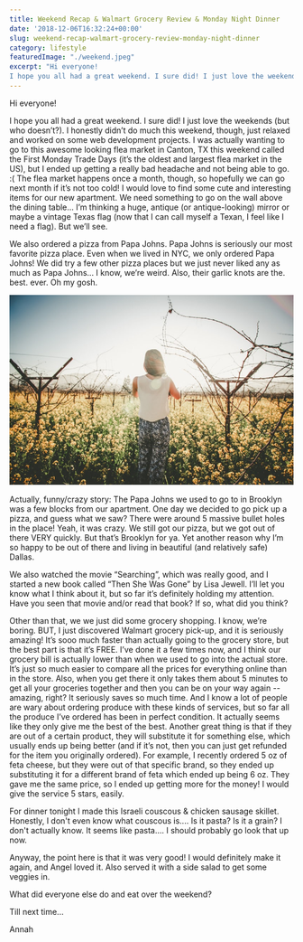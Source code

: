 ```yaml
---
title: Weekend Recap & Walmart Grocery Review & Monday Night Dinner
date: '2018-12-06T16:32:24+00:00'
slug: weekend-recap-walmart-grocery-review-monday-night-dinner
category: lifestyle
featuredImage: "./weekend.jpeg"
excerpt: "Hi everyone!
I hope you all had a great weekend. I sure did! I just love the weekends (but who doesn’t?). I honestly didn’t do much this weekend, though, just relaxed and worked on some web development projects. I was actually wanting to go to this awesome looking flea market in Canton, TX this weekend called the First Monday Trade Days ..."
---
```



Hi everyone!

I hope you all had a great weekend. I sure did! I just love the weekends (but who doesn’t?). I honestly didn’t do much this weekend, though, just relaxed and worked on some web development projects. I was actually wanting to go to this awesome looking flea market in Canton, TX this weekend called the First Monday Trade Days (it’s the oldest and largest flea market in the US), but I ended up getting a really bad headache and not being able to go. :( The flea market happens once a month, though, so hopefully we can go next month if it’s not too cold! I would love to find some cute and interesting items for our new apartment. We need something to go on the wall above the dining table… I’m thinking a huge, antique (or antique-looking) mirror or maybe a vintage Texas flag (now that I can call myself a Texan, I feel like I need a flag). But we’ll see. 

We also ordered a pizza from Papa Johns. Papa Johns is seriously our most favorite pizza place. Even when we lived in NYC, we only ordered Papa Johns! We did try a few other pizza places but we just never liked any as much as Papa Johns… I know, we’re weird. Also, their garlic knots are the. best. ever. Oh my gosh. 


![Chinese Salty Egg](./weekend.jpeg)

Actually, funny/crazy story: The Papa Johns we used to go to in Brooklyn was a few blocks from our apartment. One day we decided to go pick up a pizza, and guess what we saw? There were around 5 massive bullet holes in the place! Yeah, it was crazy. We still got our pizza, but we got out of there VERY quickly. But that’s Brooklyn for ya. Yet another reason why I’m so happy to be out of there and living in beautiful (and relatively safe) Dallas. 

We also watched the movie “Searching”, which was really good, and I started a new book called “Then She Was Gone” by Lisa Jewell. I’ll let you know what I think about it, but so far it’s definitely holding my attention. Have you seen that movie and/or read that book? If so, what did you think?

Other than that, we we just did some grocery shopping. I know, we’re boring. BUT, I just discovered Walmart grocery pick-up, and it is seriously amazing! It’s sooo much faster than actually going to the grocery store, but the best part is that it’s FREE. I’ve done it a few times now, and I think our grocery bill is actually lower than when we used to go into the actual store. It’s just so much easier to compare all the prices for everything online than in the store. Also, when you get there it only takes them about 5 minutes to get all your groceries together and then you can be on your way again -- amazing, right? It seriously saves so much time. And I know a lot of people are wary about ordering produce with these kinds of services, but so far all the produce I’ve ordered has been in perfect condition. It actually seems like they only give me the best of the best. Another great thing is that if they are out of a certain product, they will substitute it for something else, which usually ends up being better (and if it’s not, then you can just get refunded for the item you originally ordered). For example, I recently ordered 5 oz of feta cheese, but they were out of that specific brand, so they ended up substituting it for a different brand of feta which ended up being 6 oz. They gave me the same price, so I ended up getting more for the money! I would give the service 5 stars, easily. 

For dinner tonight I made this Israeli couscous & chicken sausage skillet. Honestly, I don't even know what couscous is.... Is it pasta? Is it a grain? I don't actually know. It seems like pasta.... I should probably go look that up now.

Anyway, the point here is that it was very good! I would definitely make it again, and Angel loved it. Also served it with a side salad to get some veggies in. 

 

What did everyone else do and eat over the weekend?

Till next time...

Annah